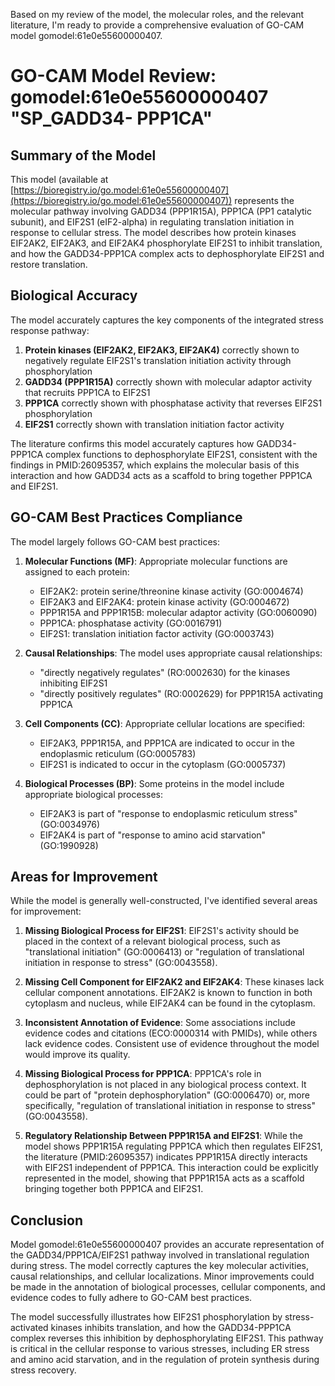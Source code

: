 Based on my review of the model, the molecular roles, and the relevant literature, I'm ready to provide a comprehensive evaluation of GO-CAM model gomodel:61e0e55600000407.

# GO-CAM Model Review: gomodel:61e0e55600000407 "SP_GADD34- PPP1CA"

## Summary of the Model

This model (available at [https://bioregistry.io/go.model:61e0e55600000407](https://bioregistry.io/go.model:61e0e55600000407)) represents the molecular pathway involving GADD34 (PPP1R15A), PPP1CA (PP1 catalytic subunit), and EIF2S1 (eIF2-alpha) in regulating translation initiation in response to cellular stress. The model describes how protein kinases EIF2AK2, EIF2AK3, and EIF2AK4 phosphorylate EIF2S1 to inhibit translation, and how the GADD34-PPP1CA complex acts to dephosphorylate EIF2S1 and restore translation.

## Biological Accuracy

The model accurately captures the key components of the integrated stress response pathway:

1. **Protein kinases (EIF2AK2, EIF2AK3, EIF2AK4)** correctly shown to negatively regulate EIF2S1's translation initiation activity through phosphorylation
2. **GADD34 (PPP1R15A)** correctly shown with molecular adaptor activity that recruits PPP1CA to EIF2S1
3. **PPP1CA** correctly shown with phosphatase activity that reverses EIF2S1 phosphorylation
4. **EIF2S1** correctly shown with translation initiation factor activity

The literature confirms this model accurately captures how GADD34-PPP1CA complex functions to dephosphorylate EIF2S1, consistent with the findings in PMID:26095357, which explains the molecular basis of this interaction and how GADD34 acts as a scaffold to bring together PPP1CA and EIF2S1.

## GO-CAM Best Practices Compliance

The model largely follows GO-CAM best practices:

1. **Molecular Functions (MF)**: Appropriate molecular functions are assigned to each protein:
   - EIF2AK2: protein serine/threonine kinase activity (GO:0004674)
   - EIF2AK3 and EIF2AK4: protein kinase activity (GO:0004672)
   - PPP1R15A and PPP1R15B: molecular adaptor activity (GO:0060090)
   - PPP1CA: phosphatase activity (GO:0016791)
   - EIF2S1: translation initiation factor activity (GO:0003743)

2. **Causal Relationships**: The model uses appropriate causal relationships:
   - "directly negatively regulates" (RO:0002630) for the kinases inhibiting EIF2S1
   - "directly positively regulates" (RO:0002629) for PPP1R15A activating PPP1CA

3. **Cell Components (CC)**: Appropriate cellular locations are specified:
   - EIF2AK3, PPP1R15A, and PPP1CA are indicated to occur in the endoplasmic reticulum (GO:0005783)
   - EIF2S1 is indicated to occur in the cytoplasm (GO:0005737)

4. **Biological Processes (BP)**: Some proteins in the model include appropriate biological processes:
   - EIF2AK3 is part of "response to endoplasmic reticulum stress" (GO:0034976)
   - EIF2AK4 is part of "response to amino acid starvation" (GO:1990928)

## Areas for Improvement

While the model is generally well-constructed, I've identified several areas for improvement:

1. **Missing Biological Process for EIF2S1**: EIF2S1's activity should be placed in the context of a relevant biological process, such as "translational initiation" (GO:0006413) or "regulation of translational initiation in response to stress" (GO:0043558).

2. **Missing Cell Component for EIF2AK2 and EIF2AK4**: These kinases lack cellular component annotations. EIF2AK2 is known to function in both cytoplasm and nucleus, while EIF2AK4 can be found in the cytoplasm.

3. **Inconsistent Annotation of Evidence**: Some associations include evidence codes and citations (ECO:0000314 with PMIDs), while others lack evidence codes. Consistent use of evidence throughout the model would improve its quality.

4. **Missing Biological Process for PPP1CA**: PPP1CA's role in dephosphorylation is not placed in any biological process context. It could be part of "protein dephosphorylation" (GO:0006470) or, more specifically, "regulation of translational initiation in response to stress" (GO:0043558).

5. **Regulatory Relationship Between PPP1R15A and EIF2S1**: While the model shows PPP1R15A regulating PPP1CA which then regulates EIF2S1, the literature (PMID:26095357) indicates PPP1R15A directly interacts with EIF2S1 independent of PPP1CA. This interaction could be explicitly represented in the model, showing that PPP1R15A acts as a scaffold bringing together both PPP1CA and EIF2S1.

## Conclusion

Model gomodel:61e0e55600000407 provides an accurate representation of the GADD34/PPP1CA/EIF2S1 pathway involved in translational regulation during stress. The model correctly captures the key molecular activities, causal relationships, and cellular localizations. Minor improvements could be made in the annotation of biological processes, cellular components, and evidence codes to fully adhere to GO-CAM best practices.

The model successfully illustrates how EIF2S1 phosphorylation by stress-activated kinases inhibits translation, and how the GADD34-PPP1CA complex reverses this inhibition by dephosphorylating EIF2S1. This pathway is critical in the cellular response to various stresses, including ER stress and amino acid starvation, and in the regulation of protein synthesis during stress recovery.